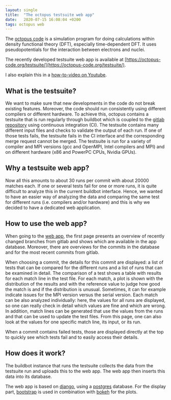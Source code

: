```yaml
---
layout: single
title:  "The octopus testsuite web app"
date:   2020-07-15 16:08:04 +0200
tags: octopus web
---
```


The [octopus code](https://octopus-code.org) is a simulation program for doing
calculations within density functional theory (DFT), especially time-dependent
DFT. It uses pseudopotentials for the interaction between electrons and nuclei.

The recently developed testsuite web app is available at
[https://octopus-code.org/testsuite/](https://octopus-code.org/testsuite/).

I also explain this in a [how-to-video on Youtube](https://youtu.be/uJK3QkJxQ0g).


## What is the testsuite?

We want to make sure that new developments in the code do not break existing
features. Moreover, the code should run consistently using different compilers
or different hardware. To achieve this, octopus contains a testsuite that is run
regularly through buildbot which is coupled to the
[gitlab repository](https://gitlab.com/octopus-code/octopus) using continuous
integration (CI). The testsuite contains many different input files and checks
to validate the output of each run. If one of those tests fails, the testsuite
fails in the CI interface and the corresponding merge request cannot be merged.
The testsuite is run for a variety of compiler and MPI versions (gcc and
OpenMPI, Intel compilers and MPI) and on different hardware (x86 and PowerPC
CPUs, Nvidia GPUs).


## Why a testsuite web app?

Now all this amounts to about 30 runs per commit with about 20000 matches each.
If one or several tests fail for one or more runs, it is quite difficult to
analyze this in the current buildbot interface. Hence, we wanted to have an
easier way of analyzing the data and comparing the same test for different runs
(i.e. compilers and/or hardware) and this is why we decided to have a dedicated
web application.


## How to use the web app?

When going to the [web app](https://octopus-code.org/testsuite/), the first page
presents an overview of recently changed branches from gitlab and shows which
are available in the app database. Moreover, there are overviews for the commits
in the database and for the most recent commits from gitlab.

When choosing a commit, the details for this commit are displayed: a list of
tests that can be compared for the different runs and a list of runs that can be
examined in detail. The comparison of a test shows a table with results for each
match line in the test file. For each match, a plot is shown with the
distribution of the results and with the reference value to judge how good the
match is and if the distribution is unusual. Sometimes, it can for example
indicate issues for the MPI version versus the serial version. Each match can be
also analyzed individually: here, the values for all runs are displayed, so one
can really check in detail which values are fine and which are wrong. In
addition, match lines can be generated that use the values from the runs and
that can be used to update the test files. From this page, one can also look at
the values for one specific match line, its input, or its run. 

When a commit contains failed tests, those are displayed directly at the top
to quickly see which tests fail and to easily access their details.


## How does it work?

The buildbot instance that runs the testsuite collects the data from the
testsuite run and uploads this to the web app. The web app then inserts this
data into its database.

The web app is based on [django](https://www.djangoproject.com/), using a
[postgres](https://www.postgresql.org/) database. For the display part,
[bootstrap](https://getbootstrap.com/) is used in combination with
[bokeh](https://bokeh.org/) for the plots.
